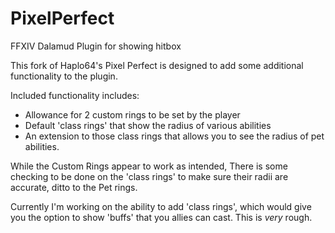 # PixelPerfect
FFXIV Dalamud Plugin for showing hitbox

This fork of Haplo64's Pixel Perfect is designed to add some additional functionality to the plugin. 

Included functionality includes:
- Allowance for 2 custom rings to be set by the player
- Default 'class rings' that show the radius of various abilities
- An extension to those class rings that allows you to see the radius of pet abilities.

While the Custom Rings appear to work as intended, There is some checking to be done on the 'class rings' to make sure their radii are accurate, ditto to the Pet rings.

Currently I'm working on the ability to add 'class rings', which would give you the option to show 'buffs' that you allies can cast. This is *very* rough.
